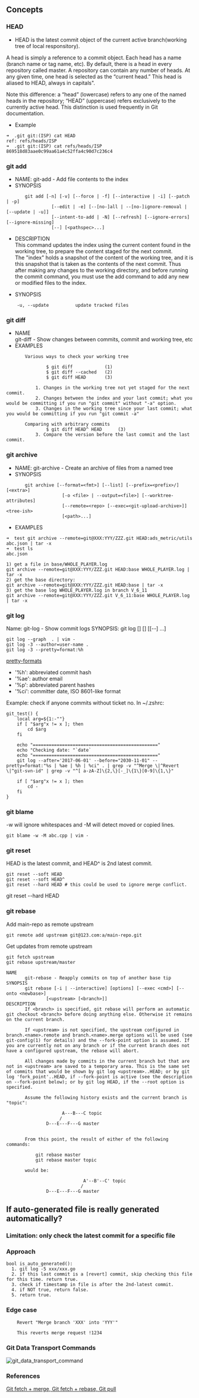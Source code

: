 ## Concepts
### HEAD
* HEAD is the latest commit object of the current active branch(working tree of local responsitory).<br/>

A head is simply a reference to a commit object. Each head has a name (branch name or tag name, etc). By default, there is a head in every repository called master. A repository can contain any number of heads. At any given time, one head is selected as the “current head.” This head is aliased to HEAD, always in capitals".<br/>

Note this difference: a “head” (lowercase) refers to any one of the named heads in the repository; “HEAD” (uppercase) refers exclusively to the currently active head. This distinction is used frequently in Git documentation.<br/>
* Example
```
➜  .git git:(ISP) cat HEAD
ref: refs/heads/ISP
➜  .git git:(ISP) cat refs/heads/ISP
869518d83aae0c99aa61a4c52ffa4c90d7c236c4
```

### git add
* NAME: git-add - Add file contents to the index
* SYNOPSIS
```
       git add [-n] [-v] [--force | -f] [--interactive | -i] [--patch | -p]
                 [--edit | -e] [--[no-]all | --[no-]ignore-removal | [--update | -u]]
                 [--intent-to-add | -N] [--refresh] [--ignore-errors] [--ignore-missing]
                 [--] [<pathspec>...]
```
* DESCRIPTION<br>
       This command updates the index using the current content found in the working tree, to prepare the content staged for the next commit.<br>
       The "index" holds a snapshot of the content of the working tree, and it is this snapshot that is taken as the contents of the next commit. Thus after making any changes to the working directory, and before running the commit command, you must use the add command to add any new or modified files to the index.<br>

* SYNOPSIS
```
    -u, --update          update tracked files
```

### git diff
* NAME<br>
git-diff - Show changes between commits, commit and working tree, etc
* EXAMPLES
```
       Various ways to check your working tree

               $ git diff            (1)
               $ git diff --cached   (2)
               $ git diff HEAD       (3)

           1. Changes in the working tree not yet staged for the next commit.
           2. Changes between the index and your last commit; what you would be committing if you run "git commit" without "-a" option.
           3. Changes in the working tree since your last commit; what you would be committing if you run "git commit -a"
	   
       Comparing with arbitrary commits
               $ git diff HEAD^ HEAD      (3)
           3. Compare the version before the last commit and the last commit.

```

### git archive
* NAME: git-archive - Create an archive of files from a named tree
* SYNOPSIS
```
       git archive [--format=<fmt>] [--list] [--prefix=<prefix>/] [<extra>]
                     [-o <file> | --output=<file>] [--worktree-attributes]
                     [--remote=<repo> [--exec=<git-upload-archive>]] <tree-ish>
                     [<path>...]
```
* EXAMPLES
```
➜  test git archive --remote=git@XXX:YYY/ZZZ.git HEAD:ads_metric/utils abc.json | tar -x
➜  test ls
abc.json

1) get a file in base/WHOLE_PLAYER.log
git archive --remote=git@XXX:YYY/ZZZ.git HEAD:base WHOLE_PLAYER.log | tar -x
2) get the base directory: 
git archive --remote=git@XXX:YYY/ZZZ.git HEAD:base | tar -x
3) get the base log WHOLE_PLAYER.log in branch V_6_11
git archive --remote=git@XXX:YYY/ZZZ.git V_6_11:base WHOLE_PLAYER.log | tar -x
```

### git log
Name: git-log - Show commit logs
SYNOPSIS: git log [<options>] [<revision range>] [[--] <path>...]
```
git log --graph  . | vim -
git log -3 --author=user-name .
git log -3 --pretty=format:%h
```
[pretty-formats](https://git-scm.com/docs/pretty-formats)
* '%h': abbreviated commit hash
* '%ae': author email
* '%p': abbreviated parent hashes
* '%ci': committer date, ISO 8601-like format

Example: check if anyone commits without ticket no. In ~/.zshrc:
```
git_test() {
	local arg=${1:-""}
	if [ "$arg"x != x ]; then
		cd $arg
	fi

	echo "==============================================="
	echo "Checking date: "`date`
	echo "==============================================="
	git log --after='2017-06-01' --before="2030-11-01" --pretty=format:"%s | %ae | %h | %ci" . | grep -v "^Merge \|^Revert \|^git-svn-id" | grep -v "^[ a-zA-Z]\{2,\}[-_]\{1\}[0-9]\{1,\}"

	if [ "$arg"x != x ]; then
		cd -
	fi
}
```

### git blame
-w will ignore whitespaces and -M will detect moved or copied lines.
```
git blame -w -M abc.cpp | vim -
```

### git reset
HEAD is the latest commit, and HEAD^ is 2nd latest commit.
```
git reset --soft HEAD
git reset --soft HEAD^
git reset --hard HEAD # this could be used to ignore merge conflict.
```
git reset --hard HEAD

### git rebase

Add main-repo as remote upstream
```
git remote add upstream git@123.com:a/main-repo.git
```
Get updates from remote upstream
```
git fetch upstream
git rebase upstream/master
```

```
NAME
       git-rebase - Reapply commits on top of another base tip
SYNOPSIS
       git rebase [-i | --interactive] [options] [--exec <cmd>] [--onto <newbase>]
               [<upstream> [<branch>]]
DESCRIPTION
       If <branch> is specified, git rebase will perform an automatic git checkout <branch> before doing anything else. Otherwise it remains on the current branch.

       If <upstream> is not specified, the upstream configured in branch.<name>.remote and branch.<name>.merge options will be used (see git-config(1) for details) and the --fork-point option is assumed. If you are currently not on any branch or if the current branch does not have a configured upstream, the rebase will abort.

       All changes made by commits in the current branch but that are not in <upstream> are saved to a temporary area. This is the same set of commits that would be shown by git log <upstream>..HEAD; or by git log 'fork_point'..HEAD, if --fork-point is active (see the description on --fork-point below); or by git log HEAD, if the --root option is specified.

       Assume the following history exists and the current branch is "topic":

                     A---B---C topic
                    /
               D---E---F---G master


       From this point, the result of either of the following commands:

           git rebase master
           git rebase master topic

       would be:

                             A'--B'--C' topic
                            /
               D---E---F---G master
```

## If auto-generated file is really generated automatically? 
### Limitation: only check the latest commit for a specific file

### Approach
```
bool is_auto_generated():
  1. git log -5 xxx/xxx.go
  2. if this last commit is a [revert] commit, skip checking this file for this time. return true.
  3. check if timestamp in file is after the 2nd-latest commit.
  4. if NOT true, return false.
  5. return true.
```

### Edge case
```
    Revert "Merge branch 'XXX' into 'YYY'"

    This reverts merge request !1234
```

### Git Data Transport Commands
![git_data_transport_command](../images/2018/Git-data-transport-commands.png)

### References
[Git fetch + merge, Git fetch + rebase, Git pull](https://tapaswenipathak.wordpress.com/2016/02/15/git-fetch-merge-git-fetch-rebase-git-pull/)<br/>

